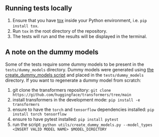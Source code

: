 ## Running tests locally

1. Ensure that you have [tox](https://tox.wiki/en/4.24.1/) inside your Python environment, i.e. `pip install tox`.
2. Run `tox` in the root directory of the repository.
3. The tests will run and the results will be displayed in the terminal.

## A note on the dummy models

Some of the tests require some dummy models to be present in the `tests/dummy_models` directory. Dummy models were generated using [the create_dummy_models script](https://github.com/huggingface/transformers/blob/main/utils/create_dummy_models.py) and placed in the `tests/dummy_models` directory. If you want to regenerate a dummy model from scratch: 

1. git clone the transformers repository: `git clone https://github.com/huggingface/transformers/tree/main`
2. install transformers in the development mode: `pip install -e transformers`
3. ensure to have the `torch` and `tensorflow` dependencies installed: `pip install torch tensorflow` 
4. ensure to have pytest installed: `pip install pytest`
5. run the script: `python utils/create_dummy_models.py --model_types <INSERT VALID MODEL NAME> $MODEL_DIRECTORY`